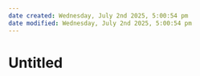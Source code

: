 ```yaml
---
date created: Wednesday, July 2nd 2025, 5:00:54 pm
date modified: Wednesday, July 2nd 2025, 5:00:54 pm
---
```


# Untitled
